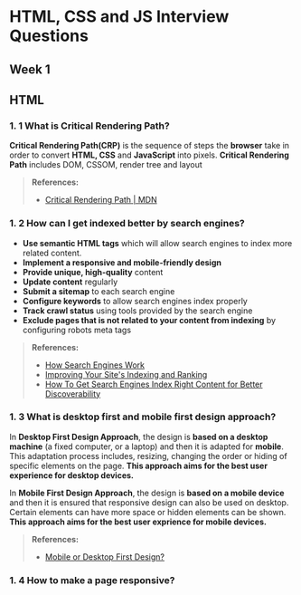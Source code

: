 # **HTML, CSS and JS Interview Questions**

## **Week 1**

## **HTML**

### **1. 1 What is Critical Rendering Path?**

**Critical Rendering Path(CRP)** is the sequence of steps the **browser** take in order to convert **HTML, CSS** and **JavaScript** into pixels. **Critical Rendering Path** includes DOM, CSSOM, render tree and layout

> **References:**
>
> - [Critical Rendering Path | MDN](https://developer.mozilla.org/en-US/docs/Web/Performance/Critical_rendering_path#:~:text=The%20Critical%20Rendering%20Path%20is,render%20path%20improves%20render%20performance.)

### **1. 2 How can I get indexed better by search engines?**

- **Use semantic HTML tags** which will allow search engines to index more related content.
- **Implement a responsive and mobile-friendly design**
- **Provide unique, high-quality** content
- **Update content** regularly
- **Submit a sitemap** to each search engine
- **Configure keywords** to allow search engines index properly
- **Track crawl status** using tools provided by the search engine
- **Exclude pages that is not related to your content from indexing** by configuring robots meta tags

> **References:**
>
> - [How Search Engines Work](https://moz.com/beginners-guide-to-seo/how-search-engines-operate)
> - [Improving Your Site's Indexing and Ranking](https://developers.google.com/search/blog/2006/02/improving-your-sites-indexing-and)
> - [How To Get Search Engines Index Right Content for Better Discoverability](https://search.gov/indexing/how-search-engines-index-content-better-discoverability.html)

### **1. 3 What is desktop first and mobile first design approach?**

In **Desktop First Design Approach**, the design is **based on a desktop machine** (a fixed computer, or a laptop) and then it is adapted for **mobile**. This adaptation process includes, resizing, changing the order or hiding of specific elements on the page. **This approach aims for the best user experience for desktop devices.**

In **Mobile First Design Approach**, the design is **based on a mobile device** and then it is ensured that responsive design can also be used on desktop. Certain elements can have more space or hidden elements can be shown. **This approach aims for the best user exprience for mobile devices.**

> **References:**
>
> - [Mobile or Desktop First Design?](https://toomba.com/en/blogs/mobile-or-desktop-first-design)

### **1. 4 How to make a page responsive?**
